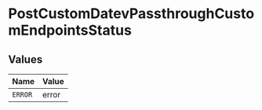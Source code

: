 # PostCustomDatevPassthroughCustomEndpointsStatus


## Values

| Name    | Value   |
| ------- | ------- |
| `ERROR` | error   |